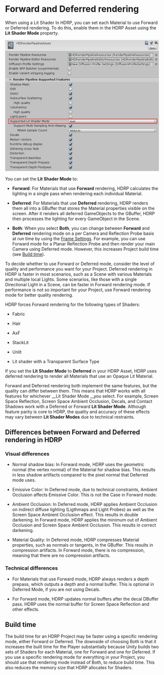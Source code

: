# Forward and Deferred rendering

When using a Lit Shader In HDRP, you can set each Material to use Forward or Deferred rendering. To do this, enable them in the HDRP Asset using the __Lit Shader Mode__ property. 

![](Images/ForwardAndDeferred1.png)

You can set the __Lit Shader Mode__ to:

* __Forward__: For Materials that use __Forward__ rendering, HDRP calculates the lighting in a single pass when rendering each individual Material. 

* __Deferred__: For Materials that use __Deferred__ rendering, HDRP renders them all into a GBuffer that stores the Material properties visible on the screen. After it renders all deferred GameObjects to the GBuffer, HDRP then processes the lighting for every GameObject in the Scene.

* __Both__: When you select __Both__, you can change between __Forward__ and __Deferred__ rendering mode on a per Camera and Reflection Probe basis at run time by using the [Frame Settings](Frame-Settings.html). For example, you can use Forward mode for a Planar Reflection Probe and then render your main Camera using Deferred mode. However, this increases Project build time (see [Build time](#BuildTime)).

To decide whether to use Forward or Deferred mode, consider the level of quality and performance you want for your Project. Deferred rendering in HDRP is faster in most scenarios, such as a Scene with various Materials and multiple local Lights. Some scenarios, like those with a single Directional Light in a Scene, can be faster in Forward rendering mode. If performance is not so important for your Project, use Forward rendering mode for better quality rendering.

HDRP forces Forward rendering for the following types of Shaders: 

* Fabric

* Hair

* AxF

* StackLit

* Unlit

* Lit shader with a Transparent Surface Type

If you set the __Lit Shader Mode__ to __Deferred__ in your HDRP Asset, HDRP uses deferred rendering to render all Materials that use an Opaque Lit Material.

Forward and Deferred rendering both implement the same features, but the quality can differ between them. This means that HDRP works with all features for whichever __Lit Shader Mode __you select. For example, Screen Space Reflection, Screen Space Ambient Occlusion, Decals, and Contact Shadows work with a Deferred or Forward __Lit Shader Mode__. Although feature parity is core to HDRP, the quality and accuracy of these effects may vary between __Lit Shader Modes__ due to technical restraints.

## Differences between Forward and Deferred rendering in HDRP

### Visual differences

* Normal shadow bias: In Forward mode, HDRP uses the geometric normal (the vertex normal) of the Material for shadow bias. This results in less shadow artifacts compared to the pixel normal that Deferred mode uses.

* Emissive Color: In Deferred mode, due to technical constraints, Ambient Occlusion affects Emissive Color. This is not the Case in Forward mode.

* Ambient Occlusion: In Deferred mode, HDRP applies Ambient Occlusion on indirect diffuse lighting (Ligthmaps and Light Probes) as well as the Screen Space Ambient Occlusion effect. This results in double darkening. In Forward mode, HDRP applies the minimum out of Ambient Occlusion and Screen Space Ambient Occlusion. This results in correct darkening.

* Material Quality: In Deferred mode, HDRP compresses Material properties, such as normals or tangents, in the GBuffer. This results in compression artifacts. In Forward mode, there is no compression, meaning that there are no compression artifacts.

### Technical differences

* For Materials that use Forward mode, HDRP always renders a depth prepass, which outputs a depth and a normal buffer. This is optional in Deferred Mode, if you are not using Decals.

* For Forward mode, HDRP updates normal buffers after the decal DBuffer pass. HDRP uses the normal buffer for Screen Space Reflection and other effects.



<a name="BuildTime"></a>

## Build time

The build time for an HDRP Project may be faster using a specific rendering mode, either Forward or Deferred. The downside of choosing Both is that it increases the built time for the Player substantially because Unity builds two sets of Shaders for each Material, one for Forward and one for Deferred. If you use a specific rendering mode for everything in your Project, you should use that rendering mode instead of Both, to reduce build time. This also reduces the memory size that HDRP allocates for Shaders.

